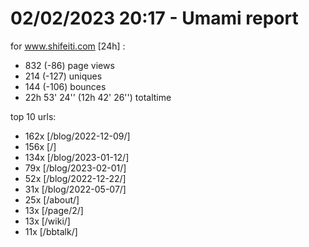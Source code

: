 # 02/02/2023 20:17 - Umami report
for www.shifeiti.com [24h] :

 - 832 (-86) page views
 - 214 (-127) uniques
 - 144 (-106) bounces
 - 22h 53' 24'' (12h 42' 26'') totaltime


top 10 urls:
 - 162x [/blog/2022-12-09/]
 - 156x [/]
 - 134x [/blog/2023-01-12/]
 - 79x [/blog/2023-02-01/]
 - 52x [/blog/2022-12-22/]
 - 31x [/blog/2022-05-07/]
 - 25x [/about/]
 - 13x [/page/2/]
 - 13x [/wiki/]
 - 11x [/bbtalk/]



